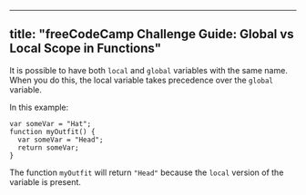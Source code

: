 
---
title: "freeCodeCamp Challenge Guide: Global vs Local Scope in Functions"
---

It is possible to have both `local` and `global` variables with the same name. When you do this, the local variable takes precedence over the `global` variable.

In this example:

    var someVar = "Hat";
    function myOutfit() {
      var someVar = "Head";
      return someVar;
    }

The function `myOutfit` will return `"Head"` because the `local` version of the variable is present.
